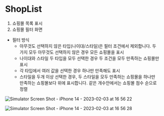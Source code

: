 # ShopList

 1. 쇼핑몰 목록 표시
 2. 쇼핑몰 필터 화면
    
* 필터 방식
    * 아무것도 선택하지 않은 타입(나이대/스타일)은 필터 조건에서 제외합니다. 두가지 모두 아무것도 선택하지 않은 경우 모든 쇼핑몰을 표시
    * 나이대와 스타일 두 타입을 모두 선택한 경우 두 조건을 모두 만족하는 쇼핑몰만 표시
    * 각 타입에서 여러 값을 선택한 경우 하나만 만족해도 표시
    * 스타일을 두개 이상 선택한 경우, 두 스타일을 모두 만족하는 쇼핑몰을 하나만 만족하는 쇼핑몰보다 위에 표시합니다. 같은 개수안에서는 쇼핑몰 점수 순으로 정렬

![Simulator Screen Shot - iPhone 14 - 2023-02-03 at 16 56 22](https://user-images.githubusercontent.com/5820255/216544094-8bc2dfd4-6bc5-4cb8-afff-d3296a123056.png)

![Simulator Screen Shot - iPhone 14 - 2023-02-03 at 16 56 28](https://user-images.githubusercontent.com/5820255/216543909-3fe1a624-15ed-45c2-a475-00b0b9ac2495.png)
